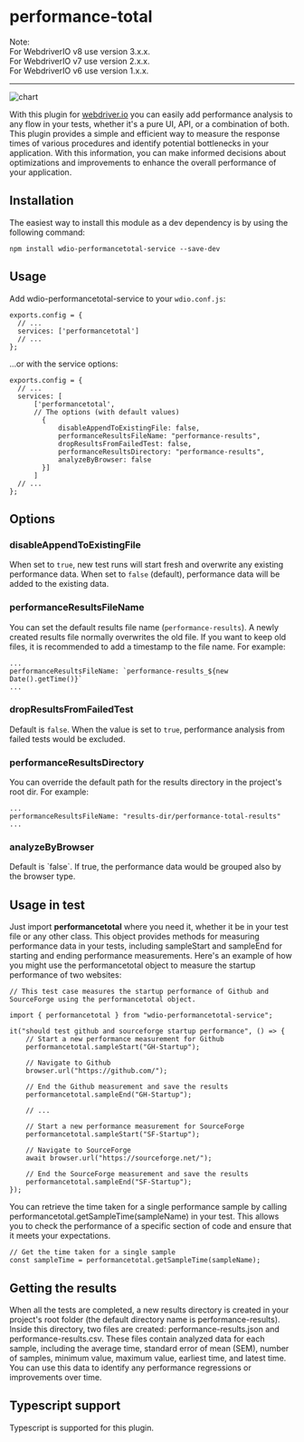 # performance-total
Note:<br/>
For WebdriverIO v8 use version 3.x.x.<br/>
For WebdriverIO v7 use version 2.x.x.<br/>
For WebdriverIO v6 use version 1.x.x.

---

![chart](resources/chart.png)

With this plugin for [webdriver.io](https://webdriver.io/) you can easily add performance analysis to any flow in your tests, whether it's a pure UI, API, or a combination of both. This plugin provides a simple and efficient way to measure the response times of various procedures and identify potential bottlenecks in your application. With this information, you can make informed decisions about optimizations and improvements to enhance the overall performance of your application.

<h2>Installation</h2>
The easiest way to install this module as a dev dependency is by using the following command:

```
npm install wdio-performancetotal-service --save-dev
```

<h2>Usage</h2>

Add wdio-performancetotal-service to your `wdio.conf.js`:

```
exports.config = {
  // ...
  services: ['performancetotal']
  // ...
};
```
...or with the service options:

```
exports.config = {
  // ...
  services: [
      ['performancetotal',
      // The options (with default values)
        {
            disableAppendToExistingFile: false,
            performanceResultsFileName: "performance-results",
            dropResultsFromFailedTest: false,
            performanceResultsDirectory: "performance-results",
            analyzeByBrowser: false
        }]
      ]
  // ...
};
```

<h2>Options</h2>

<h3>disableAppendToExistingFile</h3>

When set to `true`, new test runs will start fresh and overwrite any existing performance data.
When set to `false` (default), performance data will be added to the existing data.

<h3>performanceResultsFileName</h3>

You can set the default results file name (`performance-results`).
A newly created results file normally overwrites the old file. If you want to keep old files, it is recommended to add a timestamp to the file name. For example:

```
...
performanceResultsFileName: `performance-results_${new Date().getTime()}`
...
```

<h3>dropResultsFromFailedTest</h3>

Default is `false`. When the value is set to `true`, performance analysis from failed tests would be excluded.

<h3>performanceResultsDirectory</h3>
You can override the default path for the results directory in the project's root dir.
For example:

```
...
performanceResultsFileName: "results-dir/performance-total-results"
...
```

<h3>analyzeByBrowser</h3>
Default is `false`. If true, the performance data would be grouped also by the browser type.


<h2>Usage in test</h2>

Just import <b>performancetotal</b> where you need it, whether it be in your test file or any other class. This object provides methods for measuring performance data in your tests, including sampleStart and sampleEnd for starting and ending performance measurements.
Here's an example of how you might use the performancetotal object to measure the startup performance of two websites:

```
// This test case measures the startup performance of Github and SourceForge using the performancetotal object.

import { performancetotal } from "wdio-performancetotal-service";

it("should test github and sourceforge startup performance", () => {
    // Start a new performance measurement for Github
    performancetotal.sampleStart("GH-Startup");

    // Navigate to Github
    browser.url("https://github.com/");

    // End the Github measurement and save the results
    performancetotal.sampleEnd("GH-Startup");

    // ...

    // Start a new performance measurement for SourceForge
    performancetotal.sampleStart("SF-Startup");

    // Navigate to SourceForge
    await browser.url("https://sourceforge.net/");

    // End the SourceForge measurement and save the results
    performancetotal.sampleEnd("SF-Startup");
});

```

You can retrieve the time taken for a single performance sample by calling performancetotal.getSampleTime(sampleName) in your test. This allows you to check the performance of a specific section of code and ensure that it meets your expectations.

```
// Get the time taken for a single sample
const sampleTime = performancetotal.getSampleTime(sampleName);

```

<h2>Getting the results</h2>

When all the tests are completed, a new results directory is created in your project's root folder (the default directory name is performance-results). Inside this directory, two files are created: performance-results.json and performance-results.csv. These files contain analyzed data for each sample, including the average time, standard error of mean (SEM), number of samples, minimum value, maximum value, earliest time, and latest time. You can use this data to identify any performance regressions or improvements over time.

<h2>Typescript support</h2>

Typescript is supported for this plugin.